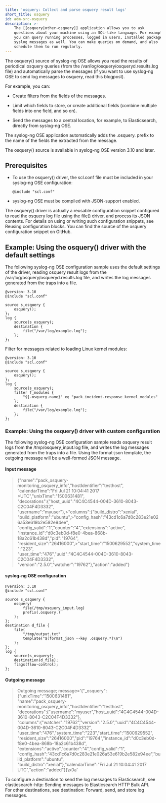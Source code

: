 ```yaml
---
title: 'osquery: Collect and parse osquery result logs'
short_title: osquery
id: adm-src-osquery
description: >-
    The [[osquery|other-osquery]] application allows you to ask
    questions about your machine using an SQL-like language. For example,
    you can query running processes, logged in users, installed packages and
    syslog messages as well. You can make queries on demand, and also
    schedule them to run regularly.
---
```


The osquery() source of syslog-ng OSE allows you read the results of
periodical osquery queries (from the
/var/log/osquery/osqueryd.results.log file) and automatically parse the
messages (if you want to use syslog-ng OSE to send log messages to
osquery, read this blogpost).  

For example, you can:

- Create filters from the fields of the messages.

- Limit which fields to store, or create additional fields (combine
    multiple fields into one field, and so on).

- Send the messages to a central location, for example, to
    Elasticsearch, directly from syslog-ng OSE.

The syslog-ng OSE application automatically adds the .osquery. prefix to
the name of the fields the extracted from the message.

The osquery() source is available in syslog-ng OSE version 3.10 and
later.

## Prerequisites

- To use the osquery() driver, the scl.conf file must be included in
    your syslog-ng OSE configuration:

    ```config
    @include "scl.conf"
    ```

- syslog-ng OSE must be compiled with JSON-support enabled.

The osquery() driver is actually a reusable configuration snippet
configured to read the osquery log file using the file() driver, and
process its JSON contents. For details on using or writing such
configuration snippets, see Reusing configuration blocks.
You can find the source of the osquery configuration snippet on GitHub.

## Example: Using the osquery() driver with the default settings

The following syslog-ng OSE configuration sample uses the default
settings of the driver, reading osquery result logs from the
/var/log/osquery/osqueryd.results.log file, and writes the log messages
generated from the traps into a file.

```config
@version: 3.10
@include "scl.conf"

source s_osquery {
    osquery();
};
log {
    source(s_osquery);
    destination {
        file("/var/log/example.log");
    };
};
```

Filter for messages related to loading Linux kernel modules:

```config
@version: 3.10
@include "scl.conf"

source s_osquery {
    osquery();
};
log {
    source(s_osquery);
    filter f_modules {
        "${.osquery.name}" eq "pack_incident-response_kernel_modules"
    };
    destination {
        file("/var/log/example.log");
    };
};
```

### Example: Using the osquery() driver with custom configuration

The following syslog-ng OSE configuration sample reads osquery result
logs from the /tmp/osquery_input.log file, and writes the log messages
generated from the traps into a file. Using the format-json template,
the outgoing message will be a well-formed JSON message.

#### Input message

>{"name":"pack_osquery-monitoring_osquery_info","hostIdentifier":"testhost",  
>"calendarTime":"Fri Jul 21 10:04:41 2017 >UTC","unixTime":"1500631481",  
>"decorations":{"host_uuid":"4C4C4544-004D-3610-8043-C2C04F4D3332",  
>"username":"myuser"},>"columns":{"build_distro":"xenial",  
>"build_platform":"ubuntu",>"config_hash":"43cd1c6a7d0c283e21e026a53e619b2e582e94ee",  
>"config_valid":"1","counter":"4","extensions":"active",  
>"instance_id":"d0c3eb0d-f8e0-4bea-868b-18a2c61b438d","pid":"19764",  
>"resident_size":"26416000",>"start_time":"1500629552","system_time":"223",  
>"user_time":"476","uuid":"4C4C4544-004D-3610-8043-C2C04F4D3332",
>"version":"2.5.0","watcher":"19762"},"action":"added"}

#### syslog-ng OSE configuration

```config
@version: 3.10
@include "scl.conf"

source s_osquery {
    osquery(
        file(/tmp/osquery_input.log)
        prefix(.osquery.)
    );
};
destination d_file {
    file(
        "/tmp/output.txt"
        template("$(format_json --key .osquery.*)\n")
    );
};
log {
    source(s_osquery);
    destination(d_file);
    flags(flow-control);
};
```

#### Outgoing message

>Outgoing message; message='{"_osquery":{"unixTime":"1500631481",  
>"name":"pack_osquery-monitoring_osquery_info","hostIdentifier":"testhost",  
>"decorations":{"username":"myuser","host_uuid":"4C4C4544-004D-3610-8043-C2C04F4D3332"},  
>"columns":{"watcher":"19762","version":"2.5.0","uuid":"4C4C4544-004D-3610-8043-C2C04F4D3332",  
>"user_time":"476","system_time":"223","start_time":"1500629552",  
>"resident_size":"26416000","pid":"19764","instance_id":"d0c3eb0d-f8e0-4bea-868b-18a2c61b438d",  
>"extensions":"active","counter":"4","config_valid":"1",  
>"config_hash":"43cd1c6a7d0c283e21e026a53e619b2e582e94ee","build_platform":"ubuntu",  
>"build_distro":"xenial"},"calendarTime":"Fri Jul 21 10:04:41 2017 UTC","action":"added"}}\x0a'

To configure a destination to send the log messages to Elasticsearch,
see elasticsearch-http: Sending messages to Elasticsearch HTTP Bulk API.  
For other destinations, see destination: Forward, send, and store log messages.
